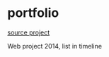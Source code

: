 # portfolio

[source project](http://startbootstrap.com/template-overviews/freelancer/)

Web project 2014, list in timeline